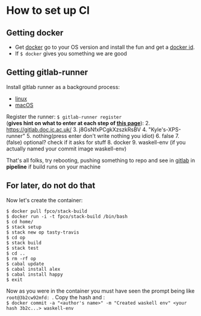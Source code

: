 # How to set up CI 

## Getting docker

  * Get [docker](https://docs.docker.com/engine/installation/) go to your OS 
  version and install the fun and get a [docker id](https://cloud.docker.com/).
  * If `$ docker` gives you something we are good

## Getting gitlab-runner

Install gitlab runner as a background process:  
 * [linux](https://docs.gitlab.com/runner/install/linux-repository.html)  
 * [macOS](https://docs.gitlab.com/runner/install/osx.html)

Register the runner: `$ gitlab-runner register`  
(**gives hint on what to enter at each step of [this page](https://docs.gitlab.com/runner/register/index.html)**): 
 2. https://gitlab.doc.ic.ac.uk/
 3. j8GsNfxPCgkXzszkRsBV
 4. "Kyle's-XPS-runner"
 5. nothing(press enter don't write nothing you idiot)
 6. false
 7. (false) optional? check if it asks for stuff
 8. docker
 9. waskell-env (if you actually named your commit image waskell-env)

 That's all folks, try rebooting, pushing something to repo and see in 
 [gitlab](gitlab.doc.ic.ac.uk/waskell/compiler) in **pipeline** if build runs
 on your machine 

## For later, do not do that

>
Now let's create the container:  
```
$ docker pull fpco/stack-build
$ docker run -i -t fpco/stack-build /bin/bash
$ cd home/
$ stack setup
$ stack new op tasty-travis
$ cd op
$ stack build
$ stack test
$ cd ..
$ rm -rf op
$ cabal update
$ cabal install alex
$ cabal install happy
$ exit
```

Now as you were in the container you must have seen the prompt being like 
`root@3b2cw92mfd: `. Copy the hash and :  
`$ docker commit -a "<author's name>" -m "Created waskell env" <your hash 3b2c...> waskell-env`  
>
